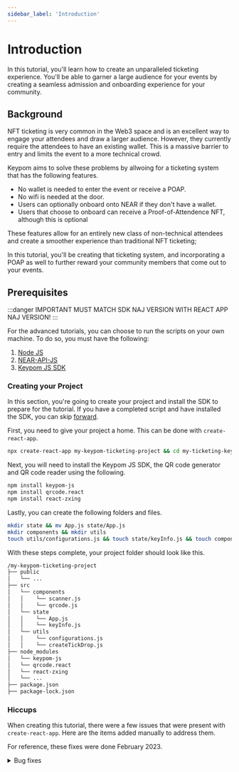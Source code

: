 ```yaml
---
sidebar_label: 'Introduction'
---
```

# Introduction
In this tutorial, you'll learn how to create an unparalleled ticketing experience. You'll be able to garner a large audience for your events by creating a seamless admission and onboarding experience for your community. 
## Background
NFT ticketing is very common in the Web3 space and is an excellent way to engage your attendees and draw a larger audience. However, they currently require the attendees to have an existing wallet. This is a massive barrier to entry and limits the event to a more technical crowd. 

Keypom aims to solve these problems by allwoing for a ticketing system that has the following features.

* No wallet is needed to enter the event or receive a POAP.
* No wifi is needed at the door.
* Users can optionally onboard onto NEAR if they don't have a wallet.
* Users that choose to onboard can receive a Proof-of-Attendence NFT, although this is optional

These features allow for an entirely new class of non-technical attendees and create a smoother experience than traditional NFT ticketing;

In this tutorial, you'll be creating that ticketing system, and incorporating a POAP as well to further reward your community members that come out to your events. 

## Prerequisites
:::danger IMPORTANT
MUST MATCH SDK NAJ VERSION WITH REACT APP NAJ VERSION!
:::


For the advanced tutorials, you can choose to run the scripts on your own machine. To do so, you must have the following:

1. [Node JS](https://docs.npmjs.com/downloading-and-installing-node-js-and-npm)  
2. [NEAR-API-JS](https://docs.near.org/tools/near-api-js/quick-reference#install)  
3. [Keypom JS SDK](https://github.com/keypom/keypom-js#installation)

### Creating your Project
In this section, you're going to create your project and install the SDK to prepare for the tutorial. If you have a completed script and have installed the SDK, you can skip [forward](introduction#background).

First, you need to give your project a home. This can be done with `create-react-app`.

```bash
npx create-react-app my-keypom-ticketing-project && cd my-ticketing-keypom-project
```

Next, you will need to install the Keypom JS SDK, the QR code generator and QR code reader using the following.

```bash
npm install keypom-js
npm install qrcode.react
npm install react-zxing
```

Lastly, you can create the following folders and files.
```bash
mkdir state && mv App.js state/App.js
mkdir components && mkdir utils
touch utils/configurations.js && touch state/keyInfo.js && touch components/scanner.js && touch components/qrcode.js && touch utils/createTickDrop.js
```

With these steps complete, your project folder should look like this. 

```bash
/my-keypom-ticketing-project
├── public
│   └── ...
├── src
│   └── components
│   │    └── scanner.js
│   │    └── qrcode.js
│   └── state
│   │    └── App.js
│   │    └── keyInfo.js
│   └── utils
│   │    └── configurations.js
│   │    └── createTickDrop.js
├── node_modules
│   └── keypom-js
│   └── qrcode.react
│   └── react-zxing
│   └── ...
├── package.json
├── package-lock.json
```

### Hiccups
When creating this tutorial, there were a few issues that were present with `create-react-app`. Here are the items added manually to address them.

For reference, these fixes were done February 2023. 
<details>
<summary>Bug fixes</summary>
<p>

#### Browserify `crypto` and `stream` inside of `package.json`
Inside of `package.json`, the following were added to the `dependencies`
```bash
"dependencies": {
    "crypto": "npm:crypto-browserify",
    "crypto-browserify": "^3.12.0",
    "stream": "npm:stream-browserify",
  },
```

#### Issues with `Buffer` library and Webpack v5
To solve issues with `Buffer` compatibility with Webpack5, the following steps were done.

First was to install `buffer`
```bash
npm install buffer
```
:::info
note that NPM libraries are case sensative. `Buffer` and `buffer` are two different libraries
:::

Next, the following was added to `index.js`
```js
import { Buffer } from "buffer"; global.Buffer = Buffer;
```

#### Webpack configurations
The following was added to `node_modules/react-scripts/config/webpack.config.js`
```js
fallback: { 
  "crypto": require.resolve("crypto-browserify"), 
  "fs": false,
  "path": false
},,
```
This was done according to [this error](https://www.mongodb.com/community/forums/t/cant-resolve-crypto-in-node-modules-bson-dist-react/143227/2)


</p>
</details>








